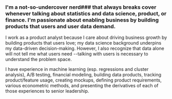 ### I'm a not-so-undercover nerd### that always breaks cover whenever talking about statistics and data science, product, or finance. I'm passionate about enabling business by building products that users and user data demand.

I work as a product analyst because I care about driving business growth by building products that users love; my data science background underpins my data-driven decision-making. However, I also recognize that data alone will not tell me what users need --talking with users is necessary to understand the problem space.

I have experience in machine learning (esp. regressions and cluster analysis), A/B testing, financial modeling, building data products, tracking product/feature usage, creating mockups, defining product requirements, various econometric methods, and presenting the derivatives of each of those experiences to senior leadership.

<!--
**phip702/phip702** is a ✨ _special_ ✨ repository because its `README.md` (this file) appears on your GitHub profile.

Here are some ideas to get you started:

- 🔭 I’m currently working on ...
- 🌱 I’m currently learning ...
- 👯 I’m looking to collaborate on ...
- 🤔 I’m looking for help with ...
- 💬 Ask me about ...
- 📫 How to reach me: ...
- 😄 Pronouns: ...
- ⚡ Fun fact: ...
-->
